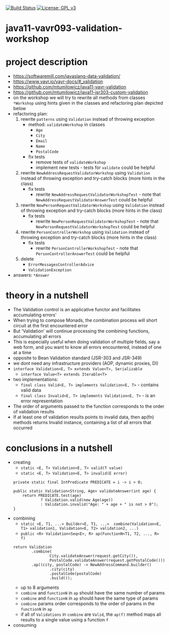 [![Build Status](https://travis-ci.com/mtumilowicz/java11-vavr093-validation-workshop.svg?branch=master)](https://travis-ci.com/mtumilowicz/java11-vavr093-validation-workshop)
[![License: GPL v3](https://img.shields.io/badge/License-GPLv3-blue.svg)](https://www.gnu.org/licenses/gpl-3.0)
# java11-vavr093-validation-workshop

# project description
* https://softwaremill.com/javaslang-data-validation/  
* https://www.vavr.io/vavr-docs/#_validation  
* https://github.com/mtumilowicz/java11-vavr-validation
* https://github.com/mtumilowicz/java11-jsr303-custom-validation
* on the workshop we will try to rewrite all methods from classes `*Workshop` 
using hints given in the classes and refactoring plan depicted below
* refactoring plan:
    1. rewrite `patterns` using `Validation` instead of throwing exception
        * method: `validateWorkshop` in classes
            * `Age`
            * `City`
            * `Email`
            * `Name`
            * `PostalCode`
        * fix tests
            * remove tests of `validateWorkshop`
            * implement new tests - tests for `validate` could be helpful
    1. rewrite `NewAddressRequestValidatorWorkshop` using `Validation` instead 
        of throwing exception and try-catch blocks (more hints in the class)
        * fix tests 
            * rewrite `NewAddressRequestValidatorWorkshopTest` - note that 
            `NewAddressRequestValidatorAnswerTest` could be helpful
    1. rewrite `NewPersonRequestValidatorWorkshop` using `Validation` instead 
        of throwing exception and try-catch blocks (more hints in the class)
        * fix tests 
            * rewrite `NewPersonRequestValidatorWorkshopTest` - note that 
            `NewPersonRequestValidatorWorkshopTest` could be helpful
    1. rewrite `PersonControllerWorkshop` using `Validation` instead
        of throwing exception and try-catch blocks (more hints in the class)
        * fix tests
            * rewrite `PersonControllerWorkshopTest` - note that
            `PersonControllerAnswerTest` could be helpful
    1. delete
        * `ErrorMessagesControllerAdvice`
        * `ValidationException`
* answers: `*Answer`

# theory in a nutshell
* The Validation control is an applicative functor and facilitates accumulating errors'
* When trying to compose Monads, the combination process will short circuit at the first encountered error
* But 'Validation' will continue processing the combining functions, accumulating all errors
* This is especially useful when doing validation of multiple fields, say a web form, and you want to know 
all errors encountered, instead of one at a time
* opposite to Bean Validation standard (JSR-303 and JSR-349)
* we dont need any infrastructure providers (AOP, dynamic proxies, DI)
* `interface Validation<E, T> extends Value<T>, Serializable`
    * `interface Value<T> extends Iterable<T>`
* two implementations:
    * `final class Valid<E, T> implements Validation<E, T>` - contains valid data
    * `final class Invalid<E, T> implements Validation<E, T>` - is an error representation
* The order of arguments passed to the function corresponds to the order of validation results
* If at least one of validation results points to invalid data, then ap(fn) methods returns Invalid instance, 
containing a list of all errors that occurred

# conclusions in a nutshell
* creating
    * `static <E, T> Validation<E, T> valid(T value)`
    * `static <E, T> Validation<E, T> invalid(E error)`
    ```
    private static final IntPredicate PREDICATE = i -> i > 0;
    
    public static Validation<String, Age> validateAnswer(int age) {
        return PREDICATE.test(age)
                ? Validation.valid(new Age(age))
                : Validation.invalid("Age: " + age + " is not > 0");
    }
    ```
* combining
    * `static <E, T1, ...> Builder<E, T1, ...> 
        combine(Validation<E, T1> validation1, Validation<E, T2> validation2, ...)`
    * `public <R> Validation<Seq<E>, R> ap(FunctionN<T1, T2, ..., R> f)`
    ```
    return Validation
            .combine(
                    City.validateAnswer(request.getCity()),
                    PostalCode.validateAnswer(request.getPostalCode()))
            .ap((city, postalCode) -> NewAddressCommand.builder()
                    .city(city)
                    .postalCode(postalCode)
                    .build());
    ```
    * up to 8 arguments
    * `combine` and `functionN` in `ap` should have the same number of params
    * `combine` and `functionN` in `ap` should have the same type of params
    * `combine` params order corresponds to the order of params in the `functionN` in `ap`
    * if all of `Validations` in `combine` are `Valid`, the `ap(f)` method maps all results 
    to a single value using a function `f`
* consuming